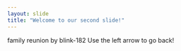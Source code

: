 ```yaml
---
layout: slide
title: "Welcome to our second slide!"
---
```

family reunion by blink-182
Use the left arrow to go back!
